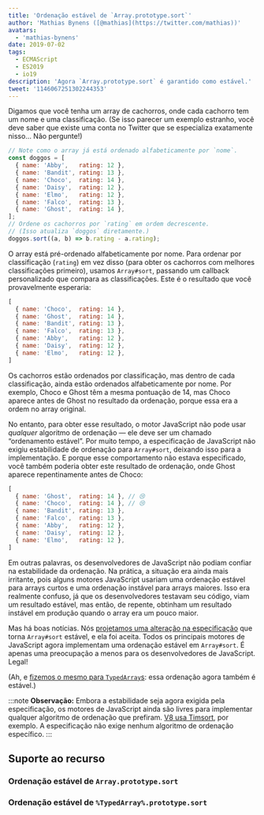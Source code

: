 ```yaml
---
title: 'Ordenação estável de `Array.prototype.sort`'
author: 'Mathias Bynens ([@mathias](https://twitter.com/mathias))'
avatars:
  - 'mathias-bynens'
date: 2019-07-02
tags:
  - ECMAScript
  - ES2019
  - io19
description: 'Agora `Array.prototype.sort` é garantido como estável.'
tweet: '1146067251302244353'
---
```

Digamos que você tenha um array de cachorros, onde cada cachorro tem um nome e uma classificação. (Se isso parecer um exemplo estranho, você deve saber que existe uma conta no Twitter que se especializa exatamente nisso... Não pergunte!)

```js
// Note como o array já está ordenado alfabeticamente por `nome`.
const doggos = [
  { name: 'Abby',   rating: 12 },
  { name: 'Bandit', rating: 13 },
  { name: 'Choco',  rating: 14 },
  { name: 'Daisy',  rating: 12 },
  { name: 'Elmo',   rating: 12 },
  { name: 'Falco',  rating: 13 },
  { name: 'Ghost',  rating: 14 },
];
// Ordene os cachorros por `rating` em ordem decrescente.
// (Isso atualiza `doggos` diretamente.)
doggos.sort((a, b) => b.rating - a.rating);
```

<!--truncate-->
O array está pré-ordenado alfabeticamente por nome. Para ordenar por classificação (`rating`) em vez disso (para obter os cachorros com melhores classificações primeiro), usamos `Array#sort`, passando um callback personalizado que compara as classificações. Este é o resultado que você provavelmente esperaria:

```js
[
  { name: 'Choco',  rating: 14 },
  { name: 'Ghost',  rating: 14 },
  { name: 'Bandit', rating: 13 },
  { name: 'Falco',  rating: 13 },
  { name: 'Abby',   rating: 12 },
  { name: 'Daisy',  rating: 12 },
  { name: 'Elmo',   rating: 12 },
]
```

Os cachorros estão ordenados por classificação, mas dentro de cada classificação, ainda estão ordenados alfabeticamente por nome. Por exemplo, Choco e Ghost têm a mesma pontuação de 14, mas Choco aparece antes de Ghost no resultado da ordenação, porque essa era a ordem no array original.

No entanto, para obter esse resultado, o motor JavaScript não pode usar _qualquer_ algoritmo de ordenação — ele deve ser um chamado “ordenamento estável”. Por muito tempo, a especificação de JavaScript não exigiu estabilidade de ordenação para `Array#sort`, deixando isso para a implementação. E porque esse comportamento não estava especificado, você também poderia obter este resultado de ordenação, onde Ghost aparece repentinamente antes de Choco:

```js
[
  { name: 'Ghost',  rating: 14 }, // 😢
  { name: 'Choco',  rating: 14 }, // 😢
  { name: 'Bandit', rating: 13 },
  { name: 'Falco',  rating: 13 },
  { name: 'Abby',   rating: 12 },
  { name: 'Daisy',  rating: 12 },
  { name: 'Elmo',   rating: 12 },
]
```

Em outras palavras, os desenvolvedores de JavaScript não podiam confiar na estabilidade da ordenação. Na prática, a situação era ainda mais irritante, pois alguns motores JavaScript usariam uma ordenação estável para arrays curtos e uma ordenação instável para arrays maiores. Isso era realmente confuso, já que os desenvolvedores testavam seu código, viam um resultado estável, mas então, de repente, obtinham um resultado instável em produção quando o array era um pouco maior.

Mas há boas notícias. Nós [projetamos uma alteração na especificação](https://github.com/tc39/ecma262/pull/1340) que torna `Array#sort` estável, e ela foi aceita. Todos os principais motores de JavaScript agora implementam uma ordenação estável em `Array#sort`. É apenas uma preocupação a menos para os desenvolvedores de JavaScript. Legal!

(Ah, e [fizemos o mesmo para `TypedArray`s](https://github.com/tc39/ecma262/pull/1433): essa ordenação agora também é estável.)

:::note
**Observação:** Embora a estabilidade seja agora exigida pela especificação, os motores de JavaScript ainda são livres para implementar qualquer algoritmo de ordenação que prefiram. [V8 usa Timsort](/blog/array-sort#timsort), por exemplo. A especificação não exige nenhum algoritmo de ordenação específico.
:::

## Suporte ao recurso

### Ordenação estável de `Array.prototype.sort`

<feature-support chrome="70 /blog/v8-release-70#javascript-language-features"
                 firefox="yes"
                 safari="yes"
                 nodejs="12 https://twitter.com/mathias/status/1120700101637353473"
                 babel="yes https://github.com/zloirock/core-js#ecmascript-array"></feature-support>

### Ordenação estável de `%TypedArray%.prototype.sort`

<feature-support chrome="74 https://bugs.chromium.org/p/v8/issues/detail?id=8567"
                 firefox="67 https://bugzilla.mozilla.org/show_bug.cgi?id=1290554"
                 safari="yes"
                 nodejs="12 https://twitter.com/mathias/status/1120700101637353473"
                 babel="yes https://github.com/zloirock/core-js#ecmascript-typed-arrays"></feature-support>
